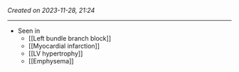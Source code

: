 *Created on 2023-11-28, 21:24* 

---
- Seen in
	- [[Left bundle branch block]]
	- [[Myocardial infarction]]
	- [[LV hypertrophy]]
	- [[Emphysema]]
